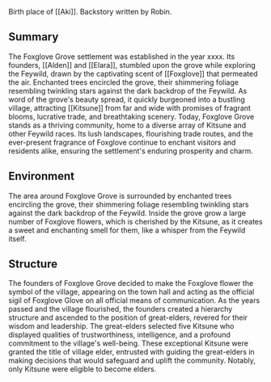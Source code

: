 Birth place of [[Aki]]. Backstory written by Robin.
## Summary 
The Foxglove Grove settlement was established in the year xxxx. Its founders, [[Alden]] and [[Elara]], stumbled upon the grove while exploring the Feywild, drawn by the captivating scent of [[Foxglove]] that permeated the air. Enchanted trees encircled the grove, their shimmering foliage resembling twinkling stars against the dark backdrop of the Feywild. As word of the grove's beauty spread, it quickly burgeoned into a bustling village, attracting [[Kitsune]] from far and wide with promises of fragrant blooms, lucrative trade, and breathtaking scenery. Today, Foxglove Grove stands as a thriving community, home to a diverse array of Kitsune and other Feywild races. Its lush landscapes, flourishing trade routes, and the ever-present fragrance of Foxglove continue to enchant visitors and residents alike, ensuring the settlement's enduring prosperity and charm.
## Environment 
The area around Foxglove Grove is surrounded by enchanted trees encircling the grove, their shimmering foliage resembling twinkling stars against the dark backdrop of the Feywild. Inside the grove grow a large number of Foxglove flowers, which is cherished by the Kitsune, as it creates a sweet and enchanting smell for them, like a whisper from the Feywild itself. 
## Structure 
The founders of Foxglove Grove decided to make the Foxglove flower the symbol of the village, appearing on the town hall and acting as the official sigil of Foxglove Glove on all official means of communication. As the years passed and the village flourished, the founders created a hierarchy structure and ascended to the position of great-elders, revered for their wisdom and leadership. The great-elders selected five Kitsune who displayed qualities of trustworthiness, intelligence, and a profound commitment to the village's well-being. These exceptional Kitsune were granted the title of village elder, entrusted with guiding the great-elders in making decisions that would safeguard and uplift the community. Notably, only Kitsune were eligible to become elders.


